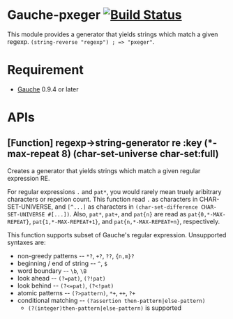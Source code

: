 # Gauche-pxeger [![Build Status](https://travis-ci.org/leque/Gauche-pxeger.svg?branch=master)](https://travis-ci.org/leque/Gauche-pxeger)
This module provides a generator that yields strings which match a given regexp.
`(string-reverse "regexp") ; => "pxeger"`.

# Requirement

- [Gauche](http://practical-scheme.net/gauche/) 0.9.4 or later

# APIs
## [Function] regexp->string-generator re :key (*-max-repeat 8) (char-set-universe char-set:full)
Creates a generator that yields strings
which match a given regular expression RE.

For regular expressions `.` and `pat*`, you would rarely mean truely aribitrary
characters or repetion count.
This function read `.` as characters in CHAR-SET-UNIVERSE,
and `[^...]` as characters in `(char-set-difference CHAR-SET-UNIVERSE #[...])`.
Also, `pat*`, `pat+`, and `pat{n}` are read as `pat{0,*-MAX-REPEAT}`,
`pat{1,*-MAX-REPEAT+1}`, and `pat{n,*-MAX-REPEAT+n}`, respectively.

This function supports subset of Gauche's regular expression.
Unsupported syntaxes are:

- non-greedy patterns -- `*?`, `+?`, `??`, `{n,m}?`
- beginning / end of string -- `^`, `$`
- word boundary -- `\b`, `\B`
- look ahead -- `(?=pat)`, `(?!pat)`
- look behind -- `(?<=pat)`, `(?<!pat)`
- atomic patterns -- `(?>pattern)`, `*+`, `++`, `?+`
- conditional matching -- `(?assertion then-pattern|else-pattern)`
    - `(?(integer)then-pattern|else-pattern)` is supported
